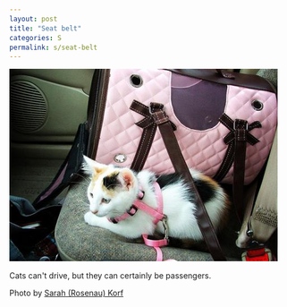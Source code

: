 ```yaml
---
layout: post
title: "Seat belt"
categories: S
permalink: s/seat-belt
---
```


<img src="/images/s/seatbelt.jpg">

Cats can't drive, but they can certainly be passengers.

Photo by <a href="http://www.flickr.com/photos/sarahrosenau/1155512360/">Sarah (Rosenau) Korf</a>